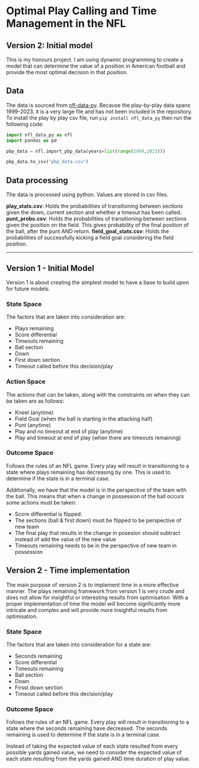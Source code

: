 # Optimal Play Calling and Time Management in the NFL
## Version 2: Initial model

This is my honours project. I am using dynamic programming to create a model that can determine the value of a position in American football and provide the most optimal decision in that position. 

## Data
The data is sourced from [nfl-data-py](https://pypi.org/project/nfl-data-py/). 
Because the play-by-play data spans 1999-2023, it is a very large file and has not been included in the repository. 
To install the play by play csv file, run `pip install nfl_data_py` then run the following code:

```python
import nfl_data_py as nfl
import pandas as pd

pbp_data = nfl.import_pbp_data(years=list(range(1999,2023)))

pbp_data.to_csv("pbp_data.csv")
```

## Data processing
The data is processed using python. Values are stored in csv files. 

**play_stats.csv**: Holds the probabilities of transitioning between sections given the down, current section and whether a timeout has been called. 
**punt_probs.csv**: Holds the probabilities of transitioning between sections given the position on the field. This gives probability of the final position of the ball, after the punt AND return. 
**field_goal_stats.csv**: Holds the probabilities of successfully kicking a field goal considering the field position. 

---

## Version 1 - Initial Model
Version 1 is about creating the simplest model to have a base to build upon for future models.

### State Space
The factors that are taken into consideration are:
- Plays remaining
- Score differential
- Timeouts remaining
- Ball section
- Down
- First down section
- Timeout called before this decision/play

### Action Space
The actions that can be taken, along with the constraints on when they can be taken are as follows:
- Kneel (anytime)
- Field Goal (when the ball is starting in the attacking half)
- Punt (anytime)
- Play and no timeout at end of play (anytime)
- Play and timeout at end of play (when there are timeouts remaining)

### Outcome Space
Follows the rules of an NFL game. Every play will result in transitioning to a state where plays remaining has decreasing by one. This is used to determine if the state is in a terminal case. 

Additionally, we have that the model is in the perspective of the team with the ball. This means that when a change in possession of the ball occurs some actions must be taken:
- Score differential is flipped. 
- The sections (ball & first down) must be flipped to be perspective of new team
- The final play that results in the change in posesion should subtract instead of add the value of the new value
- Timeouts remaining needs to be in the perspective of new team in possession

## Version 2 - Time implementation
The main purpose of version 2 is to implement time in a more effective manner. The plays remaining framework from version 1 is very crude and does not allow for insightful or interesting results from optimisation. With a proper implementation of time the model will become signficantly more intricate and complex and will provide more insightful results from optimisation.

### State Space
The factors that are taken into consideration for a state are:
- Seconds remaining
- Score differential
- Timeouts remaining
- Ball section
- Down
- Firsst down section
- Timeout called before this decision/play

### Outcome Space
Follows the rules of an NFL game. Every play will result in transitioning to a state where the seconds remaining have decreased. The seconds remaining is used to determine if the state is in a terminal case. 

Instead of taking the expected value of each state resulted from every possible yards gained value, we need to consider the expected value of each state resulting from the yards gained AND time duration of play value. 